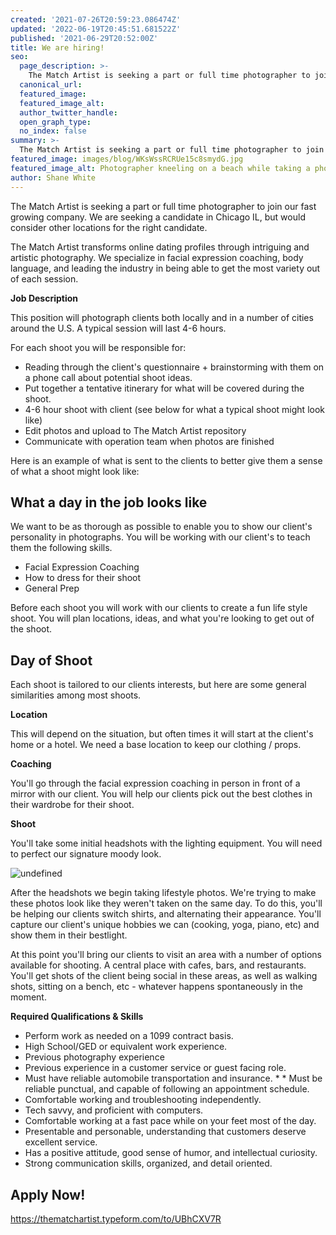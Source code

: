 ```yaml
---
created: '2021-07-26T20:59:23.086474Z'
updated: '2022-06-19T20:45:51.681522Z'
published: '2021-06-29T20:52:00Z'
title: We are hiring!
seo:
  page_description: >-
    The Match Artist is seeking a part or full time photographer to join our fast growing company.
  canonical_url:
  featured_image:
  featured_image_alt:
  author_twitter_handle:
  open_graph_type:
  no_index: false
summary: >-
  The Match Artist is seeking a part or full time photographer to join our fast growing company. We are seeking a candidate in Chicago IL, but would consider other locations for the right candidate. The Match Artist transforms online dating profiles through intriguing and artistic photography. We specialize in facial ...
featured_image: images/blog/WKsWssRCRUe15c8smydG.jpg
featured_image_alt: Photographer kneeling on a beach while taking a photo
author: Shane White
---
```


<p>The Match Artist is seeking a part or full time photographer to join our fast growing company. We are seeking a candidate in Chicago IL, but would consider other locations for the right candidate.</p>
<p>The Match Artist transforms online dating profiles through intriguing and artistic photography. We specialize in facial expression coaching, body language, and leading the industry in being able to get the most variety out of each session.</p>
<p><strong>Job Description</strong></p>
<p>This position will photograph clients both locally and in a number of cities around the U.S. A typical session will last 4-6 hours.</p>
<p>For each shoot you will be responsible for:</p>
<ul>
<li>Reading through the client's questionnaire + brainstorming with them on a phone call about potential shoot ideas.</li>
<li>Put together a tentative itinerary for what will be covered during the shoot.</li>
<li>4-6 hour shoot with client (see below for what a typical shoot might look like)</li>
<li>Edit photos and upload to The Match Artist repository</li>
<li>Communicate with operation team when photos are finished</li>
</ul>
<p>Here is an example of what is sent to the clients to better give them a sense of what a shoot might look like:</p>
<h2>What a day in the job looks like</h2>
<p>We want to be as thorough as possible to enable you to show our client's personality in photographs. You will be working with our client's to teach them the following skills.</p>
<ul>
<li>Facial Expression Coaching</li>
<li>How to dress for their shoot</li>
<li>General Prep</li>
</ul>
<p>Before each shoot you will work with our clients to create a fun life style shoot. You will plan locations, ideas, and what you're looking to get out of the shoot.</p>
<h2>Day of Shoot</h2>
<p>Each shoot is tailored to our clients interests, but here are some general similarities among most shoots.</p>
<p><strong>Location</strong></p>
<p>This will depend on the situation, but often times it will start at the client's home or a hotel. We need a base location to keep our clothing / props.</p>
<p><strong>Coaching</strong></p>
<p>You'll go through the facial expression coaching in person in front of a mirror with our client. You will help our clients pick out the best clothes in their wardrobe for their shoot.</p>
<p><strong>Shoot</strong></p>
<p>You'll take some initial headshots with the lighting equipment. You will need to perfect our signature moody look.</p>
<p><img src="https://cdn.buttercms.com/VDLJcD8iSWO145BNbCcr" alt="undefined" /></p>
<p>After the headshots we begin taking lifestyle photos. We're trying to make these photos look like they weren't taken on the same day. To do this, you'll be helping our clients switch shirts, and alternating their appearance. You'll capture our client's unique hobbies we can (cooking, yoga, piano, etc) and show them in their bestlight.</p>
<p>At this point you'll bring our clients to visit an area with a number of options available for shooting. A central place with cafes, bars, and restaurants. You'll get shots of the client being social in these areas, as well as walking shots, sitting on a bench, etc - whatever happens spontaneously in the moment.</p>
<p><strong>Required Qualifications &amp; Skills</strong></p>
<ul>
<li>Perform work as needed on a 1099 contract basis.</li>
<li>High School/GED or equivalent work experience.</li>
<li>Previous photography experience</li>
<li>Previous experience in a customer service or guest facing role.</li>
<li>Must have reliable automobile transportation and insurance. * * Must be reliable punctual, and capable of following an appointment schedule.</li>
<li>Comfortable working and troubleshooting independently.</li>
<li>Tech savvy, and proficient with computers.</li>
<li>Comfortable working at a fast pace while on your feet most of the day.</li>
<li>Presentable and personable, understanding that customers deserve excellent service.</li>
<li>Has a positive attitude, good sense of humor, and intellectual curiosity.</li>
<li>Strong communication skills, organized, and detail oriented.</li>
</ul>
<h2>Apply Now!</h2>
<p><a href="https://thematchartist.typeform.com/to/UBhCXV7R">https://thematchartist.typeform.com/to/UBhCXV7R</a></p>
